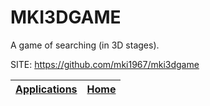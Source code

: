 # MKI3DGAME
 
 A game of searching (in 3D stages).
 
 SITE: https://github.com/mki1967/mki3dgame

 | [Applications](https://portable-linux-apps.github.io/apps.html) | [Home](https://portable-linux-apps.github.io)
 | --- | --- |
